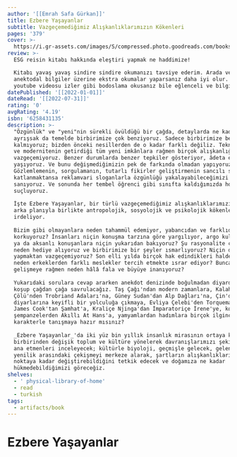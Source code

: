```yaml
---
author: '[[Emrah Safa Gürkan]]'
title: Ezbere Yaşayanlar
subtitle: Vazgeçemediğimiz Alışkanlıklarımızın Kökenleri
pages: '379'
cover: >-
  https://i.gr-assets.com/images/S/compressed.photo.goodreads.com/books/1664790855l/60098377._SY475_.jpg
review: >-
  ESG reisin kitabı hakkında eleştiri yapmak ne haddimize!  

  Kitabı yavaş yavaş sindire sindire okumanızı tavsiye ederim. Arada verdiği
  anektodal bilgiler üzerine ekstra okumalar yaparsanız daha iyi olur. Ama ESG
  youtube videosu izler gibi bodoslama okusanız bile eğlenceli ve bilgi verici.
datePublished: '[[2022-01-01]]'
dateRead: '[[2022-07-31]]'
rating: '0'
avgRating: '4.19'
isbn: '6258431135'
description: >-
  "Özgünlük" ve "yeni"nin sürekli övüldüğü bir çağda, detaylarda ne kadar
  ayrışsak da temelde birbirimize çok benziyoruz. Sadece birbirimize benzemekle
  kalmıyoruz; bizden önceki nesillerden de o kadar farklı değiliz. Teknolojinin
  ve modernitenin getirdiği tüm yeni imkânlara rağmen birçok alışkanlığımızdan
  vazgeçemiyoruz. Benzer durumlarda benzer tepkiler gösteriyor, âdeta ezbere
  yaşıyoruz. Ve bunu değişmediğimizin pek de farkında olmadan yapıyoruz.
  Gözlemlemenin, sorgulamanın, tutarlı fikirler geliştirmenin sancılı sürecine
  katlanmaktansa reklamvari sloganlarla özgünlüğü yakalayabileceğimizi
  sanıyoruz. Ve sonunda her tembel öğrenci gibi sınıfta kaldığımızda hocayı
  suçluyoruz.  
    
  İşte Ezbere Yaşayanlar, bir türlü vazgeçemediğimiz alışkanlıklarımızın tarihî
  arka planıyla birlikte antropolojik, sosyolojik ve psikolojik kökenlerini
  irdeliyor.  
    
  Bizim gibi olmayanlara neden tahammül edemiyor, yabancıdan ve farklıdan neden
  korkuyoruz? İnsanları niçin konuşma tarzına göre yargılıyor, argo kullananlara
  ya da aksanlı konuşanlara niçin yukarıdan bakıyoruz? Şu rasyonalite çağında
  neden hediye alıyoruz ve birbirimize bir şeyler ısmarlıyoruz? Niçin dedikodu
  yapmaktan vazgeçemiyoruz? Son elli yılda birçok hak edindikleri halde kadınlar
  neden erkeklerden farklı meslekler tercih etmekte ısrar ediyor? Bunca bilimsel
  gelişmeye rağmen neden hâlâ fala ve büyüye inanıyoruz?  
    
  Yukarıdaki sorulara cevap ararken anekdot denizinde boğulmadan diyardan diyara
  koşup çağdan çağa savrulacağız. Taş Çağı'ndan modern zamanlara, Kalahari
  Çölü'nden Trobriand Adaları'na, Güney Sudan'dan Alp Dağları'na, Çin'den Aztek
  diyarlarına keyifli bir yolculuğa çıkmaya, Evliya Çelebi'den Torquemada'ya,
  James Cook'tan Şamhat'a, Kraliçe Njinga'dan İmparatoriçe İrene'ye, konuşan
  şempanzelerden Akıllı At Hans'a, yamyamlardan hadımlara birçok ilginç
  karakterle tanışmaya hazır mısınız?  
    
  _Ezbere Yaşayanlar_'da iki yüz bin yıllık insanlık mirasının ortaya koyduğu
  birbirinden değişik toplum ve kültüre yönelerek davranışlarımızı şekillendiren
  ana etmenleri inceleyecek; kültürle biyoloji, geçmişle gelecek, gelenekle
  yenilik arasındaki çekişmeyi merkeze alarak, şartların alışkanlıklarımızı ne
  noktaya kadar değiştirebildiğini tetkik edecek ve doğamıza ne kadar
  hükmedebildiğimizi göreceğiz.
shelves:
  - ' physical-library-of-home'
  - read
  - turkish
tags:
  - artifacts/book
---
```

#  Ezbere Yaşayanlar

